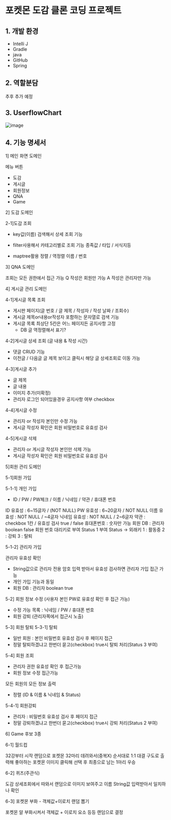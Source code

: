 <h1>포켓몬 도감 클론 코딩 프로젝트</h1>

<h2>1. 개발 환경</h2>

- Intelli J
- Gradle
- java
- GitHub
- Spring

<h2>2. 역할분담</h2>

추후 추가 예정

<h2>3. UserflowChart</h2>

![image](https://github.com/user-attachments/assets/beb11a8e-b088-4af7-97ee-8bdb94d3e12e)


<h2>4. 기능 명세서</h2>

1] 메인 화면 도메인

메뉴 버튼
- 도감
- 게시글
- 회원정보
- QNA
- Game

2] 도감 도메인

2-1]도감 조회
- key값(이름) 검색해서 상세 조회 기능

- filter사용해서 카테고리별로 조회 기능
종족값 / 타입 / 서식지등

- maptree활용 정렬 / 역정렬
이름 / 번호

3] QNA 도메인

조회는 모든 권한에서 접근 가능
Q 작성은 회원만 가능
A 작성은 관리자만 가능

4] 게시글 관리 도메인

4-1]게시글 목록 조회
- 게시판 페이지(글 번호 / 글 제목 / 작성자 / 작성 날짜 / 조회수)
- 게시글 제목or내용or작성자 포함하는 문자열로 검색 기능
- 게시글 목록 최상단 5칸은 어느 페이지든 공지사항 고정
	- DB 글 역정렬해서 표기?

4-2]게시글 상세 조회 (글 내용 & 작성 시간)
- 댓글 CRUD 기능
- 이전글 / 다음글 글 제목 보이고 클릭시 해당 글 상세조회로 이동 가능

4-3]게시글 추가
- 글 제목
- 글 내용
- 이미지 추가(미확정)
- 관리자 로그인 되어있을경우 공지사항 여부 checkbox

4-4]게시글 수정
- 관리자 or 작성자 본인만 수정 가능
- 게시글 작성자 확인은 회원 비밀번호로 유효성 검사

4-5]게시글 삭제
- 관리자 or 게시글 작성자 본인만 삭제 가능
- 게시글 작성자 확인은 회원 비밀번호로 유효성 검사


5]회원 관리 도메인

5-1]회원 가입

5-1-1] 개인 가입
- ID / PW / PW체크 / 이름 / 닉네임 / 약관 / 휴대폰 번호

ID 유효성 : 6~15글자 / (NOT NULL)
PW 유효성 : 6~20글자 / NOT NULL
이름 유효성 : NOT NULL / ~4글자
닉네임 유효성 : NOT NULL / 2~6글자
약관 : checkbox 1칸 / 유효성 검사 true / false
휴대폰번호 : 숫자만 가능
회원 DB : 관리자 boolean false
회원 번호 대리키로 부여
Status 1 부여
Status -> 외래키
1 : 활동중
2 : 강퇴
3 : 탈퇴

5-1-2] 관리자 가입

관리자 유효성 확인
- String값으로 관리자 전용 암호 입력 받아서 유효성 검사하면 관리자 가입 접근 가능
- 개인 가입 기능과 동일
- 회원 DB : 관리자 boolean true

5-2] 회원 정보 수정 (사용자 본인 PW로 유효성 확인 후 접근 가능)
- 수정 가능 목록 : 닉네임 / PW / 휴대폰 번호
- 회원 강퇴 (관리자쪽에서 접근시 노출)

5-3] 회원 탈퇴
5-3-1] 탈퇴
- 일반 회원 : 본인 비밀번호 유효성 검사 후 페이지 접근
- 정말 탈퇴하겠냐고 한번더 묻고(checkbox) true시
탈퇴 처리(Status 3 부여)
	
5-4] 회원 조회
- 관리자 권한 유효성 확인 후 접근가능
- 회원 정보 수정 접근가능

모든 회원의 모든 정보 출력
- 정렬 (ID & 이름 & 닉네임 & Status)

5-4-1] 회원강퇴
- 관리자 : 비밀번호 유효성 검사 후 페이지 접근
- 정말 강퇴하겠냐고 한번더 묻고(checkbox) true시
강퇴 처리(Status 2 부여)



6] Game 후보 3종

6-1] 월드컵

32강부터 시작 랜덤으로 포켓몬 32마리 데려와서(중복X) 순서대로 1:1 대결 구도로 출력해 좋아하는 포켓몬 이미지 클릭해 선택 후 최종으로 남는 1마리 우승

6-2] 퀴즈(주관식)

도감 상세조회에서 따와서 랜덤으로 이미지 보여주고 이름 String값 입력받아서 일치하나 확인

6-3] 포켓몬 부화 - 객체값+이로치 랜덤 뽑기

포켓몬 알 부화시켜서 객체값 + 이로치 요소 등등 랜덤으로 결정
